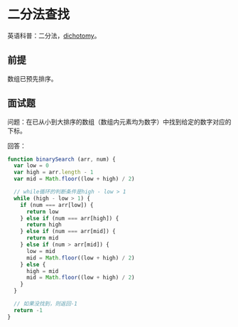 # 二分法查找

英语科普：二分法，[dichotomy](https://www.google.com/search?q=dichotomy)。

## 前提

数组已预先排序。

## 面试题

问题：在已从小到大排序的数组（数组内元素均为数字）中找到给定的数字对应的下标。

回答：

``` javascript
function binarySearch (arr, num) {
  var low = 0
  var high = arr.length - 1
  var mid = Math.floor((low + high) / 2)

  // while循环的判断条件是high - low > 1
  while (high - low > 1) {
    if (num === arr[low]) {
      return low
    } else if (num === arr[high]) {
      return high
    } else if (num === arr[mid]) {
      return mid
    } else if (num > arr[mid]) {
      low = mid
      mid = Math.floor((low + high) / 2)
    } else {
      high = mid
      mid = Math.floor((low + high) / 2)
    }
  }

  // 如果没找到，则返回-1
  return -1
}
```
